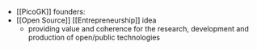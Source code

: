 - [[PicoGK]] founders:
- [[Open Source]] [[Entrepreneurship]] idea
	- providing value and coherence for the research, development and production of open/public technologies